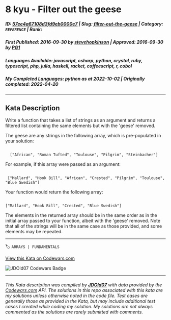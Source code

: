 # 8 kyu - Filter out the geese

##### **ID**: [57ee4a67108d3fd9eb0000e7](https://www.codewars.com/kata/57ee4a67108d3fd9eb0000e7) | **Slug**: [filter-out-the-geese](https://www.codewars.com/kata/57ee4a67108d3fd9eb0000e7) | **Category**: `REFERENCE` | **Rank**: <span style="color:white">8 kyu</span>

##### **First Published**: 2016-09-30 ***by*** [stevehopkinson](https://www.codewars.com/users/stevehopkinson) | **Approved**: 2016-09-30 ***by*** [PG1](https://www.codewars.com/users/PG1)

##### **Languages Available**: javascript, csharp, python, crystal, ruby, typescript, php, julia, haskell, racket, coffeescript, r, cobol

##### **My Completed Languages**: python ***as at*** 2022-10-02 | **Originally completed**: 2022-04-20

---

## Kata Description


Write a function that takes a list of strings as an argument and returns a filtered list containing the same elements but with the 'geese' removed.



The geese are any strings in the following array, which is pre-populated in your solution:





```

  ["African", "Roman Tufted", "Toulouse", "Pilgrim", "Steinbacher"]

```



For example, if this array were passed as an argument:



```

 ["Mallard", "Hook Bill", "African", "Crested", "Pilgrim", "Toulouse", "Blue Swedish"]

```



Your function would return the following array:



```

["Mallard", "Hook Bill", "Crested", "Blue Swedish"]

```



The elements in the returned array should be in the same order as in the initial array passed to your function, albeit with the 'geese' removed. Note that all of the strings will be in the same case as those provided, and some elements may be repeated.



---


🏷 `ARRAYS | FUNDAMENTALS`


[View this Kata on Codewars.com](https://www.codewars.com/kata/57ee4a67108d3fd9eb0000e7)

![](https://www.codewars.com/users/jdold07/badges/large "JDOld07 Codewars Badge")

---

###### *This Kata description was compiled by [**JDOld07**](https://tpstech.dev) with data provided by the [Codewars.com](https://www.codewars.com) API.  The solutions in this repo associated with this kata are my solutions unless otherwise noted in the code file.  Test cases are generally those as provided in the Kata, but may include additional test cases I created while coding my solution.  My solutions are not always commented as the solutions are rarely submitted with comments.*
